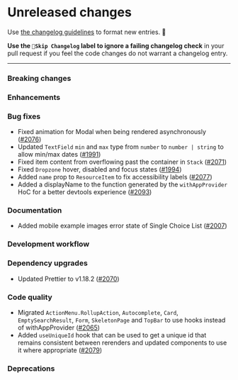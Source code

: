 # Unreleased changes

Use [the changelog guidelines](https://git.io/polaris-changelog-guidelines) to format new entries. 💜

**Use the `🤖Skip Changelog` label to ignore a failing changelog check** in your pull request if you feel the code changes do not warrant a changelog entry.

---

### Breaking changes

### Enhancements

### Bug fixes

- Fixed animation for Modal when being rendered asynchronously ([#2076](https://github.com/Shopify/polaris-react/pull/2076))
- Updated `TextField` `min` and `max` type from `number` to `number | string` to allow min/max dates ([#1991](https://github.com/Shopify/polaris-react/pull/1991))
- Fixed item content from overflowing past the container in `Stack` ([#2071](https://github.com/Shopify/polaris-react/pull/2071))
- Fixed `Dropzone` hover, disabled and focus states ([#1994](https://github.com/Shopify/polaris-react/pull/1994))
- Added `name` prop to `ResourceItem` to fix accessibility labels ([#2077](https://github.com/Shopify/polaris-react/pull/2077))
- Added a displayName to the function generated by the `withAppProvider` HoC for a better devtools experience ([#2093](https://github.com/Shopify/polaris-react/pull/2093))

### Documentation

- Added mobile example images error state of Single Choice List ([#2007](https://github.com/Shopify/polaris-react/pull/2007))

### Development workflow

### Dependency upgrades

- Updated Prettier to v1.18.2 ([#2070](https://github.com/Shopify/polaris-react/pull/2070))

### Code quality

- Migrated `ActionMenu.RollupAction`, `Autocomplete`, `Card`, `EmptySearchResult`, `Form`, `SkeletonPage` and `TopBar` to use hooks instead of withAppProvider ([#2065](https://github.com/Shopify/polaris-react/pull/2065))
- Added `useUniqueId` hook that can be used to get a unique id that remains consistent between rerenders and updated components to use it where appropriate ([#2079](https://github.com/Shopify/polaris-react/pull/2079))

### Deprecations
